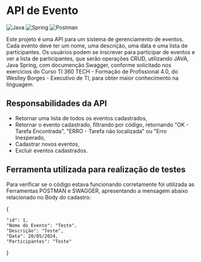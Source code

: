# API de Evento
![Java](https://img.shields.io/badge/java-%23ED8B00.svg?style=for-the-badge&logo=openjdk&logoColor=white) ![Spring](https://img.shields.io/badge/spring-%236DB33F.svg?style=for-the-badge&logo=spring&logoColor=white) ![Postman](https://img.shields.io/badge/Postman-FF6C37.svg?style=for-the-badge&logo=Postman&logoColor=white)

Este projeto é uma API para um sistema de gerenciamento de eventos. Cada evento deve ter um nome, uma descrição, uma data e uma lista de participantes. Os usuários podem se inscrever para participar de eventos e ver a lista de participantes, que serão operações CRUD, utilizando JAVA, Java Spring, com documenção Swagger, conforme solicitado nos exercícios do Curso TI 360 TECH - Formação de Profissional 4.0, do Weslley Borges - Executivo de TI, para obter maior conhecimento na linguagem.

## Responsabilidades da API
- Retornar uma lista de todos os eventos cadastrados,
- Retornar o evento cadastrado, filtrando por código, retornando "OK - Tarefa Encontrada", "ERRO - Tarefa não localizada" ou "Erro Inesperado,
- Cadastrar novos eventos,
- Excluir eventos cadastrados.

## Ferramenta utilizada para realização de testes
Para verificar se o código estava funcionando corretamente foi utilizada as Ferramentas POSTMAN e SWAGGER, apresentando a mensagem abaixo relacionado no Body do cadastro:

{

    "id": 1,
    "Nome do Evento": "Teste",
    "Descrição": "Teste",
    "Data": 20/05/2024,
    "Participantes": "Teste"    
}
